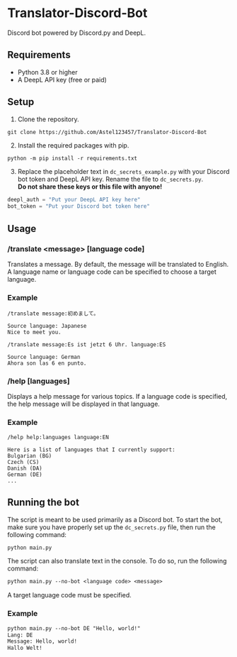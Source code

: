 # Translator-Discord-Bot

Discord bot powered by Discord.py and DeepL.

## Requirements

- Python 3.8 or higher
- A DeepL API key (free or paid)

## Setup

1. Clone the repository.

```
git clone https://github.com/Astel123457/Translator-Discord-Bot
```

2. Install the required packages with pip.

```cls
python -m pip install -r requirements.txt
```

3. Replace the placeholder text in `dc_secrets_example.py` with your Discord bot token and DeepL API key. Rename the file to `dc_secrets.py`.  
**Do not share these keys or this file with anyone!**

```python
deepl_auth = "Put your DeepL API key here"
bot_token = "Put your Discord bot token here"
```

## Usage

### **/translate \<message> [language code]**

Translates a message. By default, the message will be translated to English. A language name or language code can be specified to choose a target language.

### Example

```
/translate message:初めまして。

Source language: Japanese
Nice to meet you.
```

```
/translate message:Es ist jetzt 6 Uhr. language:ES

Source language: German
Ahora son las 6 en punto.
```

### **/help [languages]**

Displays a help message for various topics. If a language code is specified, the help message will be displayed in that language.

### Example

```
/help help:languages language:EN

Here is a list of languages that I currently support:
Bulgarian (BG)
Czech (CS)
Danish (DA)
German (DE)
...
```

## Running the bot

The script is meant to be used primarily as a Discord bot. To start the bot, make sure you have properly set up the `dc_secrets.py` file, then run the following command:

```cls
python main.py
```

The script can also translate text in the console. To do so, run the following command:

```cls
python main.py --no-bot <language code> <message>
```

A target language code must be specified.

### Example

```cls
python main.py --no-bot DE "Hello, world!"
Lang: DE
Message: Hello, world!
Hallo Welt!
```
